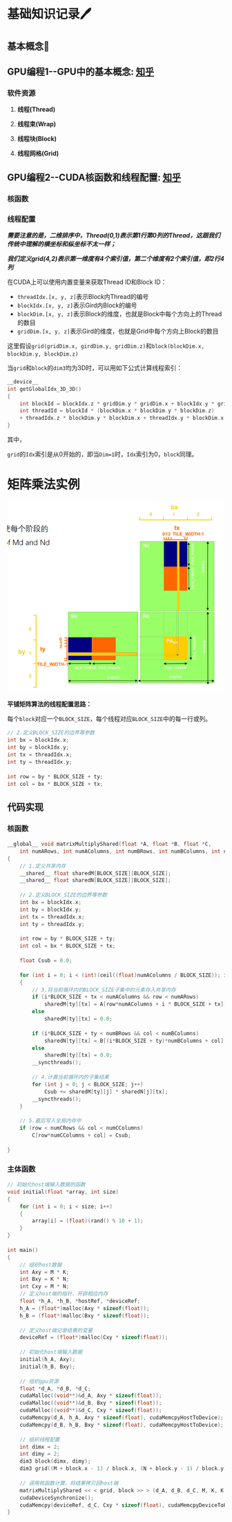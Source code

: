 # 基础知识记录:pen:

## 基本概念:pencil:



## GPU编程1--GPU中的基本概念: [知乎](https://zhuanlan.zhihu.com/p/150810484)

### 软件资源

1. **线程(Thread)**

2. **线程束(Wrap)**

3. **线程块(Block)**

4. **线程网格(Grid)**





## GPU编程2--CUDA核函数和线程配置: [知乎](https://zhuanlan.zhihu.com/p/151676261)

### 核函数



### 线程配置

***需要注意的是，二维排序中，Thread(0,1)表示第1行第0列的Thread，这跟我们传统中理解的横坐标和纵坐标不太一样；***

***我们定义grid(4,2)表示第一维度有4个索引值，第二个维度有2个索引值，即2行4列***



在CUDA上可以使用内置变量来获取Thread ID和Block ID：

- `threadIdx.[x, y, z]`表示Block内Thread的编号
- `blockIdx.[x, y, z]`表示Gird内Block的编号
- `blockDim.[x, y, z]`表示Block的维度，也就是Block中每个方向上的Thread的数目
- `gridDim.[x, y, z]`表示Gird的维度，也就是Grid中每个方向上Block的数目



这里假设`grid(gridDim.x, girdDim.y, gridDim.z)`和`block(blockDim.x, blockDim.y, blockDim.z)`

当`grid`和`block`的`dim3`均为3D时，可以用如下公式计算线程索引：

```c++
__device__
int getGlobalIdx_3D_3D()
{
    int blockId = blockIdx.z * gridDim.y * gridDim.x + blockIdx.y * gridDim.x + blockIdx.x;
    int threadId = blockId * (blockDim.x * blockDim.y * blockDim.z)
    + threadIdx.z * blockDim.y * blockDim.x + threadIdx.y * blockDim.x + threadIdx.x;
}
```

其中，

`grid`的`Idx`索引是从0开始的，即当`Dim=1`时，`Idx`索引为0，`block`同理。



# 矩阵乘法实例

![image-20230705215330234](1基础知识/image-20230705215330234-1688565212776-1.png)

**平铺矩阵算法的线程配置思路：**

每个`block`对应一个`BLOCK_SIZE`，每个线程对应`BLOCK_SIZE`中的每一行或列。

```c++
// 2.定义BLOCK_SIZE的边界等参数
int bx = blockIdx.x;
int by = blockIdx.y;
int tx = threadIdx.x;
int ty = threadIdx.y;

int row = by * BLOCK_SIZE + ty;
int col = bx * BLOCK_SIZE + tx;
```



## 代码实现

### 核函数

```c++
__global__ void matrixMultiplyShared(float *A, float *B, float *C,
	int numARows, int numAColumns, int numBRows, int numBColumns, int numCRows, int numCColumns)
{
    // 1.定义共享内存
	__shared__ float sharedM[BLOCK_SIZE][BLOCK_SIZE];
	__shared__ float sharedN[BLOCK_SIZE][BLOCK_SIZE];

    // 2.定义BLOCK_SIZE的边界等参数
	int bx = blockIdx.x;
	int by = blockIdx.y;
	int tx = threadIdx.x;
	int ty = threadIdx.y;

	int row = by * BLOCK_SIZE + ty;
	int col = bx * BLOCK_SIZE + tx;

	float Csub = 0.0;

	for (int i = 0; i < (int)(ceil((float)numAColumns / BLOCK_SIZE)); i++)
	{
        // 3.将当前循环内的BLOCK_SIZE子集中的元素存入共享内存
		if (i*BLOCK_SIZE + tx < numAColumns && row < numARows)
			sharedM[ty][tx] = A[row*numAColumns + i * BLOCK_SIZE + tx];
		else
			sharedM[ty][tx] = 0.0;

		if (i*BLOCK_SIZE + ty < numBRows && col < numBColumns)
			sharedN[ty][tx] = B[(i*BLOCK_SIZE + ty)*numBColumns + col];
		else
			sharedN[ty][tx] = 0.0;
		__syncthreads();

		// 4.计算当前循环内的子集结果
		for (int j = 0; j < BLOCK_SIZE; j++)
			Csub += sharedM[ty][j] * sharedN[j][tx];
		__syncthreads();
	}

	// 5.最后写入全局内存中
	if (row < numCRows && col < numCColumns)
		C[row*numCColumns + col] = Csub;

}
```



### 主体函数

```c++
// 初始化host端输入数据的函数
void initial(float *array, int size)
{
	for (int i = 0; i < size; i++)
	{
		array[i] = (float)(rand() % 10 + 1);
	}
}

int main()
{
    // 组织host数据
    int Axy = M * K;
	int Bxy = K * N;
	int Cxy = M * N;
    // 定义host端的指针，开辟相应内存
    float *h_A, *h_B, *hostRef, *deviceRef;
	h_A = (float*)malloc(Axy * sizeof(float));
	h_B = (float*)malloc(Bxy * sizeof(float));

    // 定义host端记录结果的变量
	deviceRef = (float*)malloc(Cxy * sizeof(float));
    
    // 初始化host端输入数据
    initial(h_A, Axy);
    initial(h_B, Bxy);
    
    // 组织gpu资源
    float *d_A, *d_B, *d_C;
	cudaMalloc((void**)&d_A, Axy * sizeof(float));
	cudaMalloc((void**)&d_B, Bxy * sizeof(float));
	cudaMalloc((void**)&d_C, Cxy * sizeof(float));
    cudaMemcpy(d_A, h_A, Axy * sizeof(float), cudaMemcpyHostToDevice);
	cudaMemcpy(d_B, h_B, Bxy * sizeof(float), cudaMemcpyHostToDevice);
    
    // 组织线程配置
    int dimx = 2;
    int dimy = 2;
    dim3 block(dimx, dimy);
    dim3 grid((M + block.x - 1) / block.x, (N + block.y - 1) / block.y);
    
    // 调用核函数计算，将结果拷贝回host端
    matrixMultiplyShared << < grid, block >> > (d_A, d_B, d_C, M, K, K, N, M, N);;
    cudaDeviceSynchronize();
    cudaMemcpy(deviceRef, d_C, Cxy * sizeof(float), cudaMemcpyDeviceToHost);
}

```

